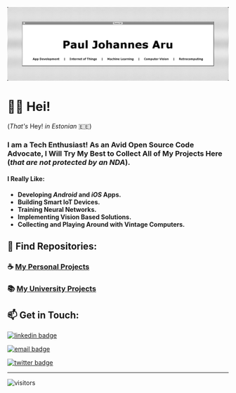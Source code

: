 [![Banner](Developer_Banner.png)](https://www.linkedin.com/in/pauljohannesaru/)

# 👋🏻 Hei!

(*That's* Hey! *in Estonian* 🇪🇪)

### I am a Tech Enthusiast! As an Avid Open Source Code Advocate, I Will Try My Best to Collect All of My Projects Here (*that are not protected by an NDA*).

#### I Really Like:

- **Developing *Android* and *iOS* Apps.**
- **Building Smart IoT Devices.**
- **Training Neural Networks.**
- **Implementing Vision Based Solutions.**
- **Collecting and Playing Around with Vintage Computers.**





## 🧭 Find Repositories:

### ☕️ [My Personal Projects](https://github.com/Pauls-Personal-Projects)

### 📚 [My University Projects](https://github.com/Pauls-University-Projects)





## 📫 Get in Touch:

[![linkedin badge](https://img.shields.io/badge/Paul_Johannes_Aru-4D4D4D?style=flat&logo=linkedin)](https://www.linkedin.com/in/pauljohannesaru/)

[![email badge](https://img.shields.io/badge/pauljohannes.aru@gmail.com-4D4D4D?style=flat&logo=gmail)](mailto:pauljohannes.aru@gmail.com)

[![twitter badge](https://img.shields.io/badge/@Paul__Aru-4D4D4D?style=flat&logo=twitter)](https://twitter.com/Paul_Aru)







------

![visitors](https://visitor-badge.glitch.me/badge?page_id=paulpall.visitor-badge)